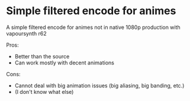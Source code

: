 # Simple filtered encode for animes
A simple filtered encode for animes not in native 1080p production with vapoursynth r62

Pros:
- Better than the source
- Can work mostly with decent animations

Cons:
- Cannot deal with big animation issues (big aliasing, big banding, etc.)
- (I don't know what else)

